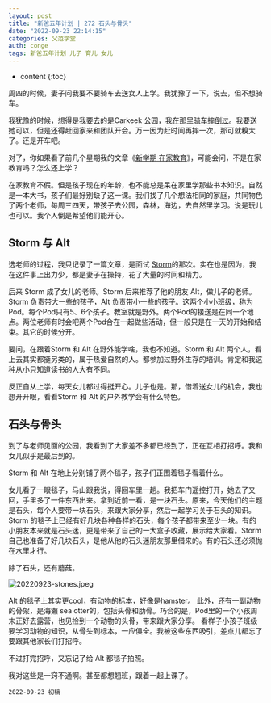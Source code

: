 ```yaml
---
layout: post
title: "新爸五年计划 | 272 石头与骨头"
date: "2022-09-23 22:14:15"
categories: 父范学堂
auth: conge
tags: 新爸五年计划 儿子 育儿 女儿
---
```

* content
{:toc}

周四的时候，妻子问我要不要骑车去送女人上学。我犹豫了一下，说去，但不想骑车。

我犹豫的时候，想得是我要去的是Carkeek 公园，我在那里[骑车摔倒过](https://conge.github.io/2022/05/16/NewDaddy-accident/)。我要送她可以，但是还得赶回家来和团队开会。万一因为赶时间再摔一次，那可就糗大了。还是开车吧。

对了，你如果看了前几个星期我的文章《[新学期 在家教育](https://conge.github.io/2022/09/07/NewDaddy-homeschooling/)》，可能会问，不是在家教育吗？怎么还上学？

在家教育不假。但是孩子现在的年龄，也不能总是呆在家里学那些书本知识。自然是一本大书，孩子们最好别缺了这一课。我们找了几个想法相同的家庭，共同物色了两个老师，每周三四天，带孩子去公园，森林，海边，去自然里学习。说是玩儿也可以。我个人倒是希望他们能开心。

## Storm 与 Alt

选老师的过程，我只记录了一篇文章，是面试 [Storm](https://conge.github.io/2022/04/10/NewDaddy-Storm/)的那次。实在也是因为，我在这件事上出力少，都是妻子在操持，花了大量的时间和精力。

后来 Storm 成了女儿的老师。Storm 后来推荐了他的朋友 Alt，做儿子的老师。 Storm 负责带大一些的孩子，Alt 负责带小一些的孩子。这两个小小班级，称为 Pod。每个Pod只有5、6个孩子。教室就是野外。两个Pod的接送是在同一个地点。两位老师有时会吧两个Pod合在一起做些活动，但一般只是在一天的开始和结束。其它的时候分开。

要问，在跟着Storm 和 Alt 在野外能学啥，我也不知道。Storm 和 Alt 两个人，看上去其实都挺另类的，属于热爱自然的人。都参加过野外生存的培训。肯定和我这种从小只知道读书的人大有不同。

反正自从上学，每天女儿都过得挺开心。儿子也是。那，借着送女儿的机会，我也想开开眼，看看Storm 和 Alt 的户外教学会有什么特色。

## 石头与骨头

到了与老师见面的公园，我看到了大家差不多都已经到了，正在互相打招呼。我和女儿似乎是最后到的。

Storm 和 Alt 在地上分别铺了两个毯子，孩子们正围着毯子看着什么。

女儿看了一眼毯子，马山跟我说，得回车里一趟。我把车门遥控打开，她去了又回，手里多了一件东西出来。拿到近前一看，是一块石头。原来，今天他们的主题是石头，每个人要带一块石头，来跟大家分享，然后一起学习关于石头的知识。Storm 的毯子上已经有好几块各种各样的石头，每个孩子都带来至少一块。有的小朋友本来就是石头迷，更是带来了自己的一大盒子收藏，展示给大家看。Storm 自己也准备了好几块石头，是他从他的石头迷朋友那里借来的。有的石头还必须抛在水里才行。

除了石头，还有蘑菇。

![20220923-stones.jpeg](https://s2.loli.net/2022/09/24/S5lWQe3GczpFktq.jpg)

Alt 的毯子上其实更cool，有动物的标本，好像是hamster。 此外，还有一副动物的骨架，是海獺 sea otter的，包括头骨和肋骨。巧合的是，Pod里的一个小孩周末正好去露营，也见捡到一个动物的头骨，带来跟大家分享。 看样子小孩子班级要学习动物的知识，从骨头到标本，一应俱全。我被这些东西吸引，差点儿都忘了要跟其他家长们打招呼。

不过打完招呼，又忘记了给 Alt 都毯子拍照。

我对这些是一窍不通啊。甚至都想翘班，跟着一起上课了。

```
2022-09-23 初稿
```
